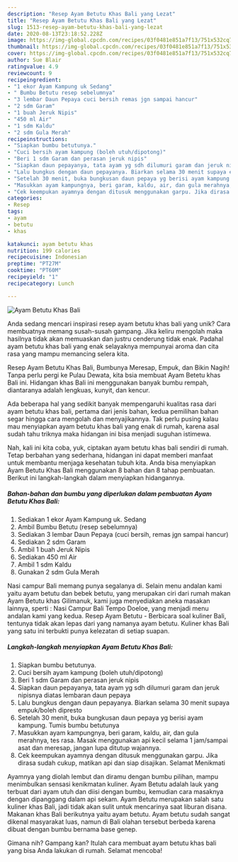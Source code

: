 ```yaml
---
description: "Resep Ayam Betutu Khas Bali yang Lezat"
title: "Resep Ayam Betutu Khas Bali yang Lezat"
slug: 1513-resep-ayam-betutu-khas-bali-yang-lezat
date: 2020-08-13T23:18:52.228Z
image: https://img-global.cpcdn.com/recipes/03f0481e851a7f13/751x532cq70/ayam-betutu-khas-bali-foto-resep-utama.jpg
thumbnail: https://img-global.cpcdn.com/recipes/03f0481e851a7f13/751x532cq70/ayam-betutu-khas-bali-foto-resep-utama.jpg
cover: https://img-global.cpcdn.com/recipes/03f0481e851a7f13/751x532cq70/ayam-betutu-khas-bali-foto-resep-utama.jpg
author: Sue Blair
ratingvalue: 4.9
reviewcount: 9
recipeingredient:
- "1 ekor Ayam Kampung uk Sedang"
- " Bumbu Betutu resep sebelumnya"
- "3 lembar Daun Pepaya cuci bersih remas jgn sampai hancur"
- "2 sdm Garam"
- "1 buah Jeruk Nipis"
- "450 ml Air"
- "1 sdm Kaldu"
- "2 sdm Gula Merah"
recipeinstructions:
- "Siapkan bumbu betutunya."
- "Cuci bersih ayam kampung (boleh utuh/dipotong)"
- "Beri 1 sdm Garam dan perasan jeruk nipis"
- "Siapkan daun pepayanya, tata ayam yg sdh dilumuri garam dan jeruk nipisnya diatas lembaran daun pepaya"
- "Lalu bungkus dengan daun pepayanya. Biarkan selama 30 menit supaya empuk/boleh dipresto"
- "Setelah 30 menit, buka bungkusan daun pepaya yg berisi ayam kampung. Tumis bumbu betutunya"
- "Masukkan ayam kampungnya, beri garam, kaldu, air, dan gula merahnya, tes rasa. Masak menggunakan api kecil selama 1 jam/sampai asat dan meresap, jangan lupa ditutup wajannya."
- "Cek keempukan ayamnya dengan ditusuk menggunakan garpu. Jika dirasa sudah cukup, matikan api dan siap disajikan. Selamat Menikmati"
categories:
- Resep
tags:
- ayam
- betutu
- khas

katakunci: ayam betutu khas 
nutrition: 199 calories
recipecuisine: Indonesian
preptime: "PT27M"
cooktime: "PT60M"
recipeyield: "1"
recipecategory: Lunch

---
```



![Ayam Betutu Khas Bali](https://img-global.cpcdn.com/recipes/03f0481e851a7f13/751x532cq70/ayam-betutu-khas-bali-foto-resep-utama.jpg)

Anda sedang mencari inspirasi resep ayam betutu khas bali yang unik? Cara membuatnya memang susah-susah gampang. Jika keliru mengolah maka hasilnya tidak akan memuaskan dan justru cenderung tidak enak. Padahal ayam betutu khas bali yang enak selayaknya mempunyai aroma dan cita rasa yang mampu memancing selera kita.

Resep Ayam Betutu Khas Bali, Bumbunya Meresap, Empuk, dan Bikin Nagih! Tanpa perlu pergi ke Pulau Dewata, kita bsia membuat Ayam Betetu khas Bali ini. Hidangan khas Bali ini menggunakan banyak bumbu rempah, diantaranya adalah lengkuas, kunyit, dan kencur.

Ada beberapa hal yang sedikit banyak mempengaruhi kualitas rasa dari ayam betutu khas bali, pertama dari jenis bahan, kedua pemilihan bahan segar hingga cara mengolah dan menyajikannya. Tak perlu pusing kalau mau menyiapkan ayam betutu khas bali yang enak di rumah, karena asal sudah tahu triknya maka hidangan ini bisa menjadi suguhan istimewa.


Nah, kali ini kita coba, yuk, ciptakan ayam betutu khas bali sendiri di rumah. Tetap berbahan yang sederhana, hidangan ini dapat memberi manfaat untuk membantu menjaga kesehatan tubuh kita. Anda bisa menyiapkan Ayam Betutu Khas Bali menggunakan 8 bahan dan 8 tahap pembuatan. Berikut ini langkah-langkah dalam menyiapkan hidangannya.

<!--inarticleads1-->

##### Bahan-bahan dan bumbu yang diperlukan dalam pembuatan Ayam Betutu Khas Bali:

1. Sediakan 1 ekor Ayam Kampung uk. Sedang
1. Ambil  Bumbu Betutu (resep sebelumnya)
1. Sediakan 3 lembar Daun Pepaya (cuci bersih, remas jgn sampai hancur)
1. Sediakan 2 sdm Garam
1. Ambil 1 buah Jeruk Nipis
1. Sediakan 450 ml Air
1. Ambil 1 sdm Kaldu
1. Gunakan 2 sdm Gula Merah


Nasi campur Bali memang punya segalanya di. Selain menu andalan kami yaitu ayam betutu dan bebek betutu, yang merupakan ciri dari rumah makan Ayam Betutu khas Gilimanuk, kami juga menyediakan aneka masakan lainnya, sperti : Nasi Campur Bali Tempo Doeloe, yang menjadi menu andalan kami yang kedua. Resep Ayam Betutu - Berbicara soal kuliner Bali, tentunya tidak akan lepas dari yang namanya ayam betutu. Kuliner khas Bali yang satu ini terbukti punya kelezatan di setiap suapan. 

<!--inarticleads2-->

##### Langkah-langkah menyiapkan Ayam Betutu Khas Bali:

1. Siapkan bumbu betutunya.
1. Cuci bersih ayam kampung (boleh utuh/dipotong)
1. Beri 1 sdm Garam dan perasan jeruk nipis
1. Siapkan daun pepayanya, tata ayam yg sdh dilumuri garam dan jeruk nipisnya diatas lembaran daun pepaya
1. Lalu bungkus dengan daun pepayanya. Biarkan selama 30 menit supaya empuk/boleh dipresto
1. Setelah 30 menit, buka bungkusan daun pepaya yg berisi ayam kampung. Tumis bumbu betutunya
1. Masukkan ayam kampungnya, beri garam, kaldu, air, dan gula merahnya, tes rasa. Masak menggunakan api kecil selama 1 jam/sampai asat dan meresap, jangan lupa ditutup wajannya.
1. Cek keempukan ayamnya dengan ditusuk menggunakan garpu. Jika dirasa sudah cukup, matikan api dan siap disajikan. Selamat Menikmati


Ayamnya yang diolah lembut dan diramu dengan bumbu pilihan, mampu menimbulkan sensasi kenikmatan kuliner. Ayam Betutu adalah lauk yang terbuat dari ayam utuh dan diisi dengan bumbu, kemudian cara masaknya dengan dipanggang dalam api sekam. Ayam Betutu merupakan salah satu kuliner khas Bali, jadi tidak akan sulit untuk mencarinya saat liburan disana. Makanan khas Bali berikutnya yaitu ayam betutu. Ayam betutu sudah sangat dikenal masyarakat luas, namun di Bali olahan tersebut berbeda karena dibuat dengan bumbu bernama base genep. 

Gimana nih? Gampang kan? Itulah cara membuat ayam betutu khas bali yang bisa Anda lakukan di rumah. Selamat mencoba!
